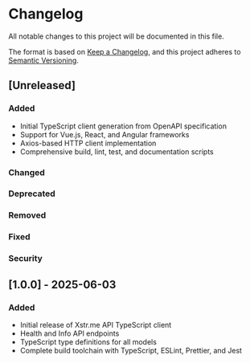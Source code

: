 # Changelog

All notable changes to this project will be documented in this file.

The format is based on [Keep a Changelog](https://keepachangelog.com/en/1.0.0/),
and this project adheres to [Semantic Versioning](https://semver.org/spec/v2.0.0.html).

## [Unreleased]

### Added
- Initial TypeScript client generation from OpenAPI specification
- Support for Vue.js, React, and Angular frameworks
- Axios-based HTTP client implementation
- Comprehensive build, lint, test, and documentation scripts

### Changed

### Deprecated

### Removed

### Fixed

### Security

## [1.0.0] - 2025-06-03

### Added
- Initial release of Xstr.me API TypeScript client
- Health and Info API endpoints
- TypeScript type definitions for all models
- Complete build toolchain with TypeScript, ESLint, Prettier, and Jest
